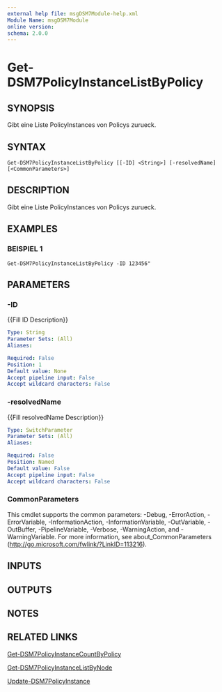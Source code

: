 ```yaml
---
external help file: msgDSM7Module-help.xml
Module Name: msgDSM7Module
online version:
schema: 2.0.0
---
```


# Get-DSM7PolicyInstanceListByPolicy

## SYNOPSIS
Gibt eine Liste PolicyInstances von Policys zurueck.

## SYNTAX

```
Get-DSM7PolicyInstanceListByPolicy [[-ID] <String>] [-resolvedName] [<CommonParameters>]
```

## DESCRIPTION
Gibt eine Liste PolicyInstances von Policys zurueck.

## EXAMPLES

### BEISPIEL 1
```
Get-DSM7PolicyInstanceListByPolicy -ID 123456"
```

## PARAMETERS

### -ID
{{Fill ID Description}}

```yaml
Type: String
Parameter Sets: (All)
Aliases:

Required: False
Position: 1
Default value: None
Accept pipeline input: False
Accept wildcard characters: False
```

### -resolvedName
{{Fill resolvedName Description}}

```yaml
Type: SwitchParameter
Parameter Sets: (All)
Aliases:

Required: False
Position: Named
Default value: False
Accept pipeline input: False
Accept wildcard characters: False
```

### CommonParameters
This cmdlet supports the common parameters: -Debug, -ErrorAction, -ErrorVariable, -InformationAction, -InformationVariable, -OutVariable, -OutBuffer, -PipelineVariable, -Verbose, -WarningAction, and -WarningVariable.
For more information, see about_CommonParameters (http://go.microsoft.com/fwlink/?LinkID=113216).

## INPUTS

## OUTPUTS

## NOTES

## RELATED LINKS

[Get-DSM7PolicyInstanceCountByPolicy]()

[Get-DSM7PolicyInstanceListByNode]()

[Update-DSM7PolicyInstance]()

